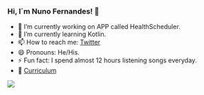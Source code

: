 ### Hi, I´m Nuno Fernandes! 👋

- 🔭 I’m currently working on APP called HealthScheduler.
- 🌱 I’m currently learning Kotlin.
- 📫 How to reach me: [Twitter](https://twitter.com/nunofernandes08)
- 😄 Pronouns: He/His.
- ⚡ Fun fact: I spend almost 12 hours listening songs everyday.
- 📖 [Curriculum](https://mega.nz/file/jiwWkLjY#i_PxVHnazoAPXWwlJ_3u2chsTRDwEK4q47v9WEH7L7Y)
<img src="https://github-readme-stats.vercel.app/api?username=nunofernandes08&&show_icons=true&title_color=ffea00&icon_color=ffea00&text_color=daf7dc&bg_color=005dce">
